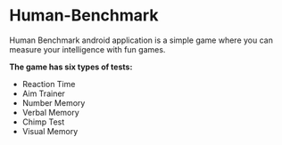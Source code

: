# Human-Benchmark
<p>Human Benchmark android application is a simple game where you can measure your intelligence with fun games.</p>

<strong>The game has six types of tests:</strong>

<ul>
  <li>Reaction Time</li>
  <li>Aim Trainer</li>
  <li>Number Memory</li>
  <li>Verbal Memory</li>
  <li>Chimp Test</li>
  <li>Visual Memory</li>
</ul>
